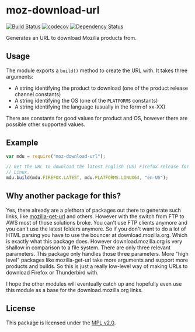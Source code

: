 # moz-download-url


[![Build Status](https://travis-ci.org/freaktechnik/moz-download-url.svg?branch=master)](https://travis-ci.org/freaktechnik/moz-download-url) [![codecov](https://codecov.io/gh/freaktechnik/moz-download-url/branch/master/graph/badge.svg)](https://codecov.io/gh/freaktechnik/moz-download-url) [![Dependency Status](https://dependencyci.com/github/freaktechnik/moz-download-url/badge)](https://dependencyci.com/github/freaktechnik/moz-download-url)

Generates an URL to download Mozilla products from.

## Usage
The module exports a `build()` method to create the URL with.
It takes three arguments:

 - A string identifying the product to download (one of the product release channel constants)
 - A string identifying the OS (one of the `PLATFORMS` constants)
 - A string identifying the language (usually in the form of xx-XX)

There are constants for good values for product and OS, however there are
possible other supported values.

## Example
```js
var mdu = require("moz-download-url");

// Get the URL to download the latest English (US) Firefox release for a 64-bit
// Linux.
mdu.build(mdu.FIREFOX.LATEST, mdu.PLATFORMS.LINUX64, "en-US");
```

## Why another package for this?
Yes, there already are a plethora of packages out there to generate such links,
like [mozilla-get-url](https://www.npmjs.com/package/mozilla-get-url) and others.
However with the switch from FTP to AWS most of those solutions broke. You can't
use FTP clients anymore and you can't use the latest folders anymore. So if you
don't want to do a lot of HTML parsing you have to use the bouncer at
download.mozilla.org. Which is exactly what this package does. However
download.mozilla.org is very shallow in comparison to a file system. There are
only three relevant parameters. This package only handles those three parameters.
More "high level" packages like mozilla-get-url take more arguments and support
more products and builds. So this is just a really low-level way of making URLs
to download Firefox or Thunderbird with.

I hope the other modules will eventually catch up and hopefully even use this
module as a base for the download.mozilla.org links.

## License
This package is licensed under the [MPL v2.0](LICENSE).
